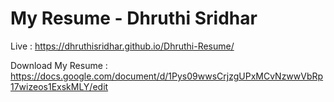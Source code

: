 # My Resume - Dhruthi Sridhar 

Live : https://dhruthisridhar.github.io/Dhruthi-Resume/

Download  My Resume : https://docs.google.com/document/d/1Pys09wwsCrjzgUPxMCvNzwwVbRp17wizeos1ExskMLY/edit
